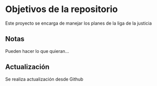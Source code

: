 # Objetivos de la repositorio

Este proyecto se encarga de manejar los planes de la liga de la justicia


## Notas
Pueden hacer lo que quieran...

## Actualización
 Se realiza actualización desde Github

